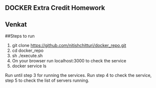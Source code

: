 ## DOCKER Extra Credit Homework
## Venkat
##Steps to run

1)    git clone https://github.com/nitishchitturi/docker_repo.git
2)    cd docker_repo
3)    sh ./execute.sh
4)    On your browser run localhost:3000 to check the service
5)    docker service ls

Run until step 3 for running the services. Run step 4 to check the service, step 5 to check the list of servers running.
